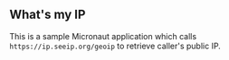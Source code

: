 ## What's my IP

This is a sample Micronaut application which calls `https://ip.seeip.org/geoip` to retrieve caller's public IP.
